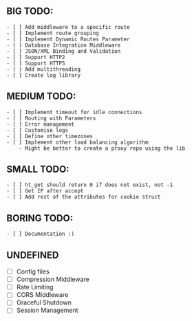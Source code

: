 ## BIG TODO:
    - [ ] Add middleware to a specific route
    - [ ] Implement route grouping
    - [ ] Implement Dynamic Routes Parameter
    - [ ] Database Integration Middleware
    - [ ] JSON/XML Binding and Validation
    - [ ] Support HTTP2
    - [ ] Support HTTPS
    - [ ] Add multithreading
    - [ ] Create log library
## MEDIUM TODO:
    - [ ] Implement timeout for idle connections
    - [ ] Routing with Parameters
    - [ ] Error management
    - [ ] Customise logs
    - [ ] Define other timezones
    - [ ] Implement other load balancing algorithm
        - Might be better to create a proxy repo using the lib
## SMALL TODO:
    - [ ] ht_get should return 0 if does not exist, not -1
    - [ ] Get IP after accept
    - [ ] Add rest of the attributes for cookie struct
## BORING TODO:
    - [ ] Documentation :)

## UNDEFINED
- [ ] Config files
- [ ] Compression Middleware
- [ ] Rate Limiting
- [ ] CORS Middleware
- [ ] Graceful Shutdown
- [ ] Session Management
